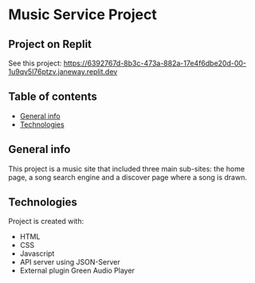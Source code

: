 # Music Service Project
## Project on Replit
See this project: https://6392767d-8b3c-473a-882a-17e4f6dbe20d-00-1u9qv5l76ptzv.janeway.replit.dev
## Table of contents
* [General info](#general-info)
* [Technologies](#technologies)
## General info
This project is a music site that included three main sub-sites: the home page, a song search engine and a discover page where a song is drawn. 
## Technologies
Project is created with:
* HTML
* CSS
* Javascript
* API server using JSON-Server
* External plugin Green Audio Player

